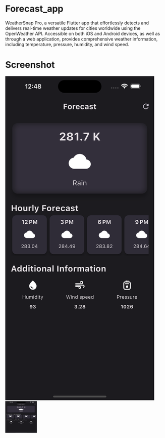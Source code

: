 # Forecast_app

WeatherSnap Pro, a versatile Flutter app that effortlessly detects and delivers real-time weather updates for cities worldwide using the OpenWeather API. Accessible on both iOS and Android devices, as well as through a web application, provides comprehensive weather information, including temperature, pressure, humidity, and wind speed.

# Screenshot
![S1](ss/S1.png)<img src= "ss/S1.png" width = "100" height = "100">
